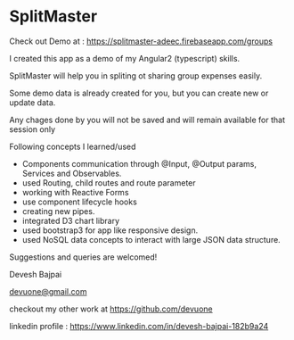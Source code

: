 # SplitMaster
Check out Demo at : https://splitmaster-adeec.firebaseapp.com/groups

I created this app as a demo of my  Angular2 (typescript) skills.


SplitMaster will help you in spliting ot sharing group expenses easily.

Some demo data is already created for you, but you can create new or update data. 

Any chages done by you will not be saved and will remain available for that session only



Following concepts I learned/used
- Components communication through @Input, @Output params, Services and Observables.
- used Routing, child routes and route parameter
- working with Reactive Forms
- use component lifecycle hooks
- creating new pipes.
- integrated D3 chart library
- used bootstrap3 for app like responsive design.
- used NoSQL data concepts to interact with large JSON data structure.

Suggestions and queries are welcomed!

Devesh Bajpai

devuone@gmail.com

checkout my other work at https://github.com/devuone

linkedin profile : https://www.linkedin.com/in/devesh-bajpai-182b9a24
